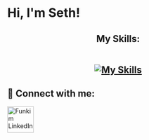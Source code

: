 <h1>Hi, I'm Seth! <br/>
<h2 align="center"> My Skills:<br/>
<br/>
  
[![My Skills](https://skillicons.dev/icons?i=git,html,css,js,htmx,react,vitest,webpack,linux,vim,vscode)](https://skillicons.dev)

<h2 align= "left"> 🤳 Connect with me:</h2>

[<img align="center" alt="Funkim LinkedIn" width="60px" src="https://skillicons.dev/icons?i=linkedin" />][linkedin]



[linkedin]: https://www.linkedin.com/in/seth-case/

<!--
Here are some ideas to get you started:

- 🔭 I’m currently working on ...
- 🌱 I’m currently learning ...
- 👯 I’m looking to collaborate on ...
- 🤔 I’m looking for help with ...
- 💬 Ask me about ...
- 📫 How to reach me: ...
- 😄 Pronouns: ...
- ⚡ Fun fact: ...
-->
